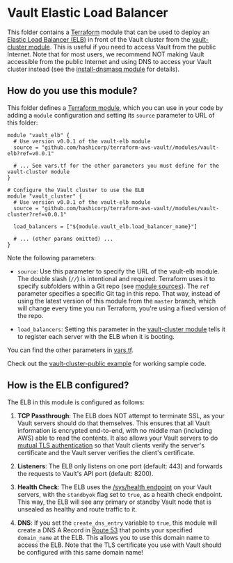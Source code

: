 # Vault Elastic Load Balancer

This folder contains a [Terraform](https://www.terraform.io/) module that can be used to deploy an [Elastic Load 
Balancer (ELB)](https://aws.amazon.com/elasticloadbalancing/classicloadbalancer/) in front of the Vault cluster
from the [vault-cluster module](https://github.com/hashicorp/terraform-aws-vault/tree/master/modules/vault-cluster). This is useful if you need to access Vault from the public
Internet. Note that for most users, we recommend NOT making Vault accessible from the public Internet and using
DNS to access your Vault cluster instead (see the [install-dnsmasq 
module](https://github.com/hashicorp/terraform-aws-consul/tree/master/modules/install-dnsmasq) for details).




## How do you use this module?

This folder defines a [Terraform module](https://www.terraform.io/docs/modules/usage.html), which you can use in your
code by adding a `module` configuration and setting its `source` parameter to URL of this folder:

```hcl
module "vault_elb" {
  # Use version v0.0.1 of the vault-elb module
  source = "github.com/hashicorp/terraform-aws-vault//modules/vault-elb?ref=v0.0.1"
  
  # ... See vars.tf for the other parameters you must define for the vault-cluster module
}

# Configure the Vault cluster to use the ELB
module "vault_cluster" {
  # Use version v0.0.1 of the vault-elb module
  source = "github.com/hashicorp/terraform-aws-vault//modules/vault-cluster?ref=v0.0.1"

  load_balancers = ["${module.vault_elb.load_balancer_name}"]

  # ... (other params omitted) ...
}
```

Note the following parameters:

* `source`: Use this parameter to specify the URL of the vault-elb module. The double slash (`//`) is intentional 
  and required. Terraform uses it to specify subfolders within a Git repo (see [module 
  sources](https://www.terraform.io/docs/modules/sources.html)). The `ref` parameter specifies a specific Git tag in 
  this repo. That way, instead of using the latest version of this module from the `master` branch, which 
  will change every time you run Terraform, you're using a fixed version of the repo.

* `load_balancers`: Setting this parameter in the [vault-cluster module](https://github.com/hashicorp/terraform-aws-vault/tree/master/modules/vault-cluster) tells it to register
  each server with the ELB when it is booting.

You can find the other parameters in [vars.tf](vars.tf).

Check out the [vault-cluster-public example](https://github.com/hashicorp/terraform-aws-vault/tree/master/examples/vault-cluster-public) for working sample code.




## How is the ELB configured?

The ELB in this module is configured as follows:

1. **TCP Passthrough**: The ELB does NOT attempt to terminate SSL, as your Vault servers should do that themselves.
   This ensures that all Vault information is encrypted end-to-end, with no middle man (including AWS) able to read 
   the contents. It also allows your Vault servers to do [mutual TLS 
   authentication](https://en.wikipedia.org/wiki/Mutual_authentication) so that Vault clients verify the server's
   certificate and the Vault server verifies the client's certificate. 
   
1. **Listeners**: The ELB only listens on one port (default: 443) and forwards the requests to Vault's API port
   (default: 8200).
   
1. **Health Check**: The ELB uses the [/sys/health endpoint](https://www.vaultproject.io/api/system/health.html) on
   your Vault servers, with the `standbyok` flag set to `true`, as a health check endpoint. This way, the ELB will see
   any primary or standby Vault node that is unsealed as healthy and route traffic to it.
   
1. **DNS**: If you set the `create_dns_entry` variable to `true`, this module will create a DNS A Record in [Route 
   53](https://aws.amazon.com/route53/) that points your specified `domain_name` at the ELB. This allows you to use
   this domain name to access the ELB. Note that the TLS certificate you use with Vault should be configured with this
   same domain name!